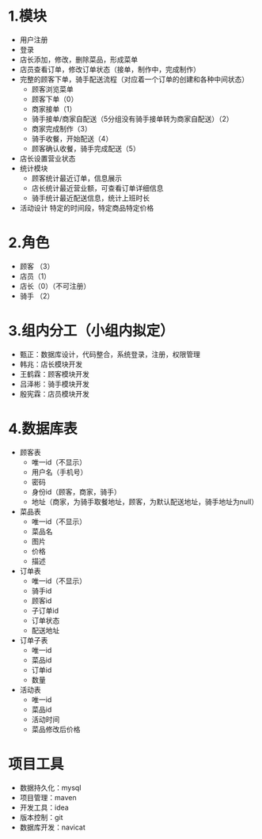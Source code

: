 # 1.模块
* 用户注册
* 登录
* 店长添加，修改，删除菜品，形成菜单
* 店员查看订单，修改订单状态（接单，制作中，完成制作）
* 完整的顾客下单，骑手配送流程（对应着一个订单的创建和各种中间状态）
    * 顾客浏览菜单
    * 顾客下单（0）
    * 商家接单（1）
    * 骑手接单/商家自配送（5分组没有骑手接单转为商家自配送）（2）
    * 商家完成制作（3）
    * 骑手收餐，开始配送（4）
    * 顾客确认收餐，骑手完成配送（5）
* 店长设置营业状态
* 统计模块
    * 顾客统计最近订单，信息展示
    * 店长统计最近营业额，可查看订单详细信息
    * 骑手统计最近配送信息，统计上班时长
* 活动设计
    特定的时间段，特定商品特定价格
# 2.角色
* 顾客 （3）
* 店员（1）
* 店长（0）（不可注册）
* 骑手 （2）
# 3.组内分工（小组内拟定）
* 甄正：数据库设计，代码整合，系统登录，注册，权限管理
* 韩兆：店长模块开发
* 王鹤霖：顾客模块开发
* 吕泽彬：骑手模块开发
* 殷宪霖：店员模块开发

# 4.数据库表
* 顾客表
    * 唯一id（不显示）
    * 用户名（手机号）
    * 密码
    * 身份id（顾客，商家，骑手）
    * 地址（商家，为骑手取餐地址，顾客，为默认配送地址，骑手地址为null）
* 菜品表
    * 唯一id（不显示）
    * 菜品名
    * 图片
    * 价格
    * 描述
* 订单表
    * 唯一id（不显示）
    * 骑手id
    * 顾客id
    * 子订单id
    * 订单状态
    * 配送地址
* 订单子表
    * 唯一id
    * 菜品id
    * 订单id
    * 数量
* 活动表
    * 唯一id
    * 菜品id
    * 活动时间
    * 菜品修改后价格

# 项目工具
* 数据持久化：mysql
* 项目管理：maven
* 开发工具：idea
* 版本控制：git
* 数据库开发：navicat

